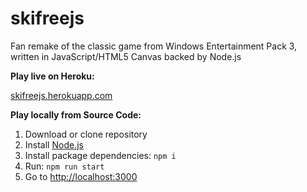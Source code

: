 # skifreejs
Fan remake of the classic game from Windows Entertainment Pack 3, written in JavaScript/HTML5 Canvas backed by Node.js

**Play live on Heroku:**

[skifreejs.herokuapp.com](https://skifreejs.herokuapp.com/)

**Play locally from Source Code:**
1. Download or clone repository
2. Install [Node.js](https://nodejs.org/en/)
3. Install package dependencies: ```npm i```
4. Run: ```npm run start```
5. Go to [http://localhost:3000](http://localhost:3000/)
